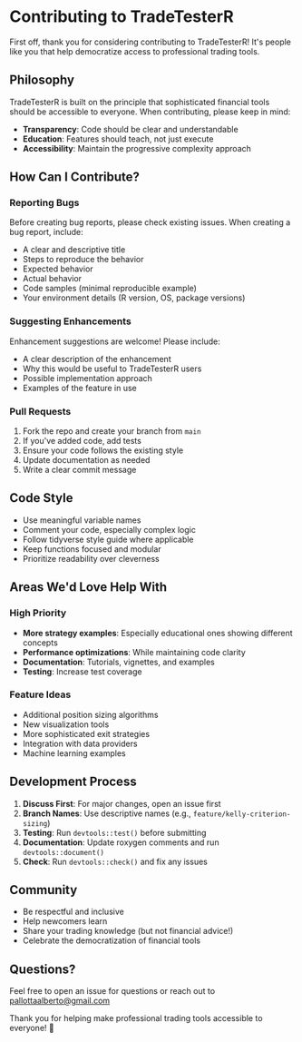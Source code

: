 # Contributing to TradeTesterR

First off, thank you for considering contributing to TradeTesterR! It's people like you that help democratize access to professional trading tools.

## Philosophy

TradeTesterR is built on the principle that sophisticated financial tools should be accessible to everyone. When contributing, please keep in mind:
- **Transparency**: Code should be clear and understandable
- **Education**: Features should teach, not just execute
- **Accessibility**: Maintain the progressive complexity approach

## How Can I Contribute?

### Reporting Bugs

Before creating bug reports, please check existing issues. When creating a bug report, include:
- A clear and descriptive title
- Steps to reproduce the behavior
- Expected behavior
- Actual behavior
- Code samples (minimal reproducible example)
- Your environment details (R version, OS, package versions)

### Suggesting Enhancements

Enhancement suggestions are welcome! Please include:
- A clear description of the enhancement
- Why this would be useful to TradeTesterR users
- Possible implementation approach
- Examples of the feature in use

### Pull Requests

1. Fork the repo and create your branch from `main`
2. If you've added code, add tests
3. Ensure your code follows the existing style
4. Update documentation as needed
5. Write a clear commit message

## Code Style

- Use meaningful variable names
- Comment your code, especially complex logic
- Follow tidyverse style guide where applicable
- Keep functions focused and modular
- Prioritize readability over cleverness

## Areas We'd Love Help With

### High Priority
- **More strategy examples**: Especially educational ones showing different concepts
- **Performance optimizations**: While maintaining code clarity
- **Documentation**: Tutorials, vignettes, and examples
- **Testing**: Increase test coverage

### Feature Ideas
- Additional position sizing algorithms
- New visualization tools
- More sophisticated exit strategies
- Integration with data providers
- Machine learning examples

## Development Process

1. **Discuss First**: For major changes, open an issue first
2. **Branch Names**: Use descriptive names (e.g., `feature/kelly-criterion-sizing`)
3. **Testing**: Run `devtools::test()` before submitting
4. **Documentation**: Update roxygen comments and run `devtools::document()`
5. **Check**: Run `devtools::check()` and fix any issues

## Community

- Be respectful and inclusive
- Help newcomers learn
- Share your trading knowledge (but not financial advice!)
- Celebrate the democratization of financial tools

## Questions?

Feel free to open an issue for questions or reach out to pallottaalberto@gmail.com

Thank you for helping make professional trading tools accessible to everyone! 🚀
